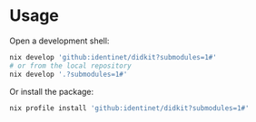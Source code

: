 # Usage

Open a development shell:

```bash
nix develop 'github:identinet/didkit?submodules=1#'
# or from the local repository
nix develop '.?submodules=1#'
```

Or install the package:

```bash
nix profile install 'github:identinet/didkit?submodules=1#'
```
